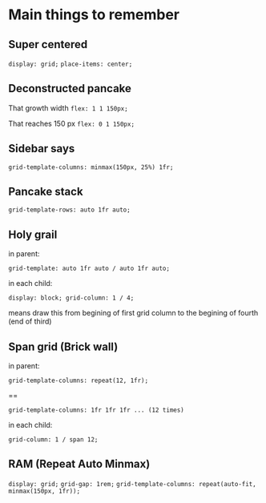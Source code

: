 # Main things to remember

## Super centered

`display: grid;`
`place-items: center;`

## Deconstructed pancake

That growth width
`flex: 1 1 150px;`

That reaches 150 px
`flex: 0 1 150px;`

## Sidebar says

`grid-template-columns: minmax(150px, 25%) 1fr;`

## Pancake stack

`grid-template-rows: auto 1fr auto;`

## Holy grail

in parent:

`grid-template: auto 1fr auto / auto 1fr auto;`

in each child:

`display: block; grid-column: 1 / 4;`

means draw this from begining of first grid column to the begining of fourth (end of third)

## Span grid (Brick wall)

in parent:

`grid-template-columns: repeat(12, 1fr);`

==

`grid-template-columns: 1fr 1fr 1fr ... (12 times)`

in each child:

`grid-column: 1 / span 12;`

## RAM (Repeat Auto Minmax)

`display: grid;`
`grid-gap: 1rem;`
`grid-template-columns: repeat(auto-fit, minmax(150px, 1fr));`
